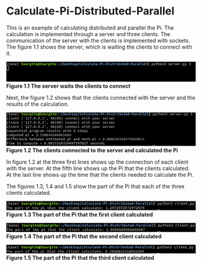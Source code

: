 # Calculate-Pi-Distributed-Parallel

This is an example of calculating distributed and parallel the Pi. The calculation is implemented through a server and three clients. The communication of the server with the clients is implemented with sockets. The figure 1.1 shows the server, which is waiting the clients to connect with it.</br>


<img src="Images/1.png"></br><b>Figure 1.1 The server waits the clients to connect</b></br>

Next, the figure 1.2 shows that the clients connected with the server and the results of the calculation. </br>

<img src="Images/2.png"></br><b>Figure 1.2 The clients connected to the server and calculated the Pi</b></br>

In figure 1.2 at the three first lines shows up the connection of each client with the server. At the fifth line shows up the Pi that the clients calculated. At the last line shows up the time that the clients needed to calculate the Pi.</br>

The figures 1.3, 1.4 and 1.5 show the part of the Pi that each of the three clients calculated.</br>

<img src="Images/3.png"></br><b>Figure 1.3 The part of the Pi that the first client calculated</b></br>

<img src="Images/4.png"></br><b>Figure 1.4 The part of the Pi that the second client calculated</b></br>

<img src="Images/5.png"></br><b>Figure 1.5 The part of the Pi that the third client calculated</b></br>
